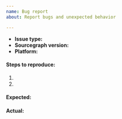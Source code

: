 ```yaml
---
name: Bug report
about: Report bugs and unexpected behavior

---
```


- **Issue type:** <!-- bug report, feature request, or question? -->
- **Sourcegraph version:** <!-- the version of Sourcegraph (if self-hosted), or "Sourcegraph.com" -->
- **Platform:** <!-- OS version, cloud provider, web browser version, Docker version, etc., depending on the issue -->

#### Steps to reproduce:

1. 
2. 

#### Expected: 

#### Actual:
